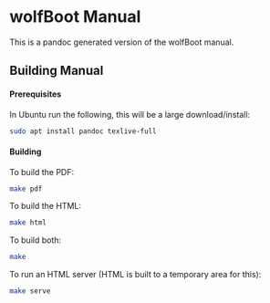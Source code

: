 # wolfBoot Manual

This is a pandoc generated version of the wolfBoot manual.

## Building Manual

#### Prerequisites

In Ubuntu run the following, this will be a large download/install:

```sh
sudo apt install pandoc texlive-full
```

#### Building

To build the PDF:

```sh
make pdf
```

To build the HTML:

```sh
make html
```

To build both:

```sh
make
```

To run an HTML server (HTML is built to a temporary area for this):

```sh
make serve
```
